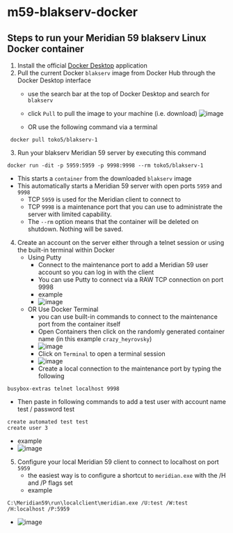 # m59-blakserv-docker


## Steps to run your Meridian 59 blakserv Linux Docker container
1. Install the official [Docker Desktop](https://www.docker.com/products/docker-desktop/) application
2. Pull the current Docker `blakserv` image from Docker Hub through the Docker Desktop interface
   - use the search bar at the top of Docker Desktop and search for `blakserv`
   - click `Pull` to pull the image to your machine (i.e. download)
![image](https://github.com/adrienlaws/m59-blakserv-docker/assets/4023541/ea8fc7bf-798d-4656-9245-583789d397f2)

   - OR use the following command via a terminal
```
 docker pull toko5/blakserv-1
```
3. Run your blakserv Meridian 59 server by executing this command

```
docker run -dit -p 5959:5959 -p 9998:9998 --rm toko5/blakserv-1
```
   - This starts a `container` from the downloaded `blakserv` image
   - This automatically starts a Meridian 59 server with open ports `5959` and `9998`
      - TCP `5959` is used for the Meridian client to connect to
      - TCP `9998` is a maintenance port that you can use to administrate the server with limited capability.
      - The `--rm` option means that the container will be deleted on shutdown.  Nothing will be saved.
4. Create an account on the server either through a telnet session or using the built-in terminal within Docker
   - Using Putty
      - Connect to the maintenance port to add a Meridian 59 user account so you can log in with the client
      - You can use Putty to connect via a RAW TCP connection on port 9998
      - example
      - ![image](https://github.com/adrienlaws/m59-blakserv-docker/assets/4023541/f609ccba-09c5-47df-b2eb-ed9c54cb8c63)
   - OR Use Docker Terminal
      - you can use built-in commands to connect to the maintenance port from the container itself
      - Open Containers then click on the randomly generated container name (in this example `crazy_heyrovsky`)
      - ![image](https://github.com/adrienlaws/m59-blakserv-docker/assets/4023541/61d30cd5-152d-4309-a570-cd44de19791f)
      - Click on `Terminal` to open a terminal session
      - ![image](https://github.com/adrienlaws/m59-blakserv-docker/assets/4023541/e44fc83a-fbfd-4022-bbfc-98b320923223)
      - Create a local connection to the maintenance port by typing the following
```
busybox-extras telnet localhost 9998
```
   - Then paste in following commands to add a test user with account name test / password test
```
create automated test test
create user 3 
```
   - example
   - ![image](https://github.com/adrienlaws/m59-blakserv-docker/assets/4023541/09d02cbc-31b4-4548-8266-662f53c4c8d4)

5. Configure your local Meridian 59 client to connect to localhost on port `5959`
   - the easiest way is to configure a shortcut to `meridian.exe` with the /H and /P flags set
   - example
```
C:\Meridian59\run\localclient\meridian.exe /U:test /W:test /H:localhost /P:5959
```
   - ![image](https://github.com/adrienlaws/m59-blakserv-docker/assets/4023541/85e5491e-bc25-43ec-bf8d-b448a8138a05)

